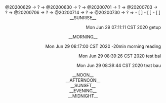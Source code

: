 <link rel="stylesheet"  type="text/css" href="./css/activity.css"/>
<TODO>@20200629 → ? → @20200630 → ? → @20200701 → ? → @20200703 → ? → @20200706 → ? → @20200714 → ? ⇒ @20200730 → ? ⇒ </TODO>
- [ ]    
- [ ]    
- [ ]    

<center><timeblock>__SUNRISE__</timeblock></center>
<p align="right"><action>Mon Jun 29 07:11:11 CST 2020 getup</action></p>
<center><timeblock>__MORNING__</timeblock></center>
<p align="right"><action>Mon Jun 29 08:17:00 CST 2020 -20min morning reading</action></p>
<p align="right"><action>Mon Jun 29 08:39:26 CST 2020 test bal</action></p>
<p align="right"><action>Mon Jun 29 08:39:44 CST 2020 teat bau</action></p>
<center><timeblock>__NOON__</timeblock></center>
<center><timeblock>__AFTERNOON__</timeblock></center>
<center><timeblock>__SUNSET__</timeblock></center>
<center><timeblock>__EVENING__</timeblock></center>
<center><timeblock>__MIDNIGHT__</timeblock></center>
